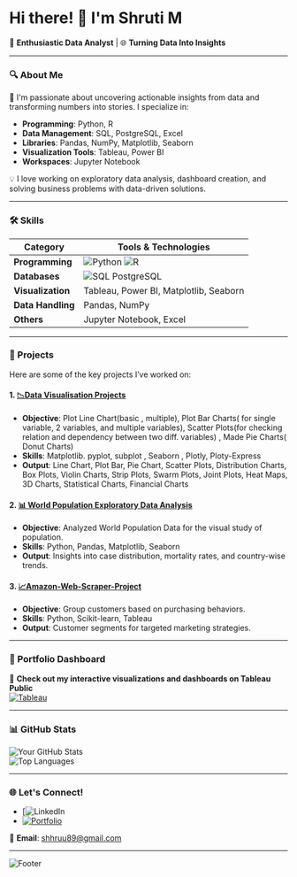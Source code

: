 # Hi there! 👋 I'm Shruti M
🌟 **Enthusiastic Data Analyst** | 🌐 **Turning Data Into Insights**

---

### 🔍 About Me
🚀 I'm passionate about uncovering actionable insights from data and transforming numbers into stories. I specialize in:
- **Programming**: Python, R
- **Data Management**: SQL, PostgreSQL, Excel
- **Libraries**: Pandas, NumPy, Matplotlib, Seaborn
- **Visualization Tools**: Tableau, Power BI  
- **Workspaces**: Jupyter Notebook

💡 I love working on exploratory data analysis, dashboard creation, and solving business problems with data-driven solutions.

---

### 🛠️ Skills
| **Category**       | **Tools & Technologies**                           |
|---------------------|---------------------------------------------------|
| **Programming**     | ![Python](https://img.shields.io/badge/-Python-3776AB?logo=python&logoColor=white) ![R](https://img.shields.io/badge/-R-276DC3?logo=R&logoColor=white) |
| **Databases**       | ![SQL](https://img.shields.io/badge/-SQL-336791?logo=postgresql&logoColor=white) PostgreSQL |
| **Visualization**   | Tableau, Power BI, Matplotlib, Seaborn            |
| **Data Handling**   | Pandas, NumPy                                     |
| **Others**          | Jupyter Notebook, Excel                          |

---

### 📂 Projects
Here are some of the key projects I’ve worked on:


#### 1. [📉Data Visualisation Projects](https://github.com/NerveLoeww/Data-Visualisations)
- **Objective**: Plot Line Chart(basic , multiple), Plot Bar Charts( for single variable, 2 variables, and multiple variables), Scatter Plots(for checking relation and dependency between two diff. variables) , Made Pie Charts( Donut Charts) 
- **Skills**: Matplotlib. pyplot, subplot , Seaborn , Plotly, Ploty-Express
- **Output**: Line Chart, Plot Bar, Pie Chart, Scatter Plots, Distribution Charts, Box Plots, Violin Charts, Strip Plots, Swarm Plots, Joint Plots, Heat Maps, 3D Charts, Statistical Charts, Financial Charts

#### 2. [📊 World Population Exploratory Data Analysis](https://github.com/NerveLoeww/EDA-with-Pandas)
- **Objective**: Analyzed World Population Data for the visual study of population.
- **Skills**: Python, Pandas, Matplotlib, Seaborn
- **Output**: Insights into case distribution, mortality rates, and country-wise trends.

#### 3. [📈Amazon-Web-Scraper-Project](https://github.com/NerveLoeww/Amazon-Web-Scraper-Project)
- **Objective**: Group customers based on purchasing behaviors.
- **Skills**: Python, Scikit-learn, Tableau
- **Output**: Customer segments for targeted marketing strategies.


---

### 🎨 Portfolio Dashboard
🌟 **Check out my interactive visualizations and dashboards on Tableau Public**  
[![Tableau](https://img.shields.io/badge/-Tableau_Public-22A9E0?logo=tableau&logoColor=white)](https://public.tableau.com/profile/yourusername)

---

### 📊 GitHub Stats
![Your GitHub Stats](https://github-readme-stats.vercel.app/api?username=yourusername&show_icons=true&theme=radical)  
![Top Languages](https://github-readme-stats.vercel.app/api/top-langs/?username=yourusername&layout=compact&theme=radical)

---

### 🌐 Let's Connect!
- [![LinkedIn](https://www.linkedin.com/in/shruti-788kl/)  
- [![Portfolio](https://img.shields.io/badge/-Portfolio-F4A261)](https://yourportfolio.com)  

📧 **Email**: shhruu89@gmail.com 

---

![Footer](https://via.placeholder.com/1000x50?text=Thank+You+for+Visiting!)
<!-- Replace the above placeholder with a custom footer image -->
